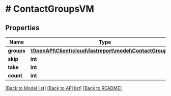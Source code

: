 # # ContactGroupsVM

## Properties

Name | Type | Description | Notes
------------ | ------------- | ------------- | -------------
**groups** | [**\OpenAPI\Client\cloud\fastreport\model\ContactGroupVM[]**](ContactGroupVM.md) |  | [optional]
**skip** | **int** |  | [optional]
**take** | **int** |  | [optional]
**count** | **int** |  | [optional]

[[Back to Model list]](../../README.md#models) [[Back to API list]](../../README.md#endpoints) [[Back to README]](../../README.md)
